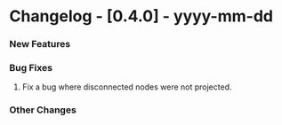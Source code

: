 # Changelog - [0.4.0] - yyyy-mm-dd

### New Features


### Bug Fixes
1. Fix a bug where disconnected nodes were not projected.

### Other Changes

